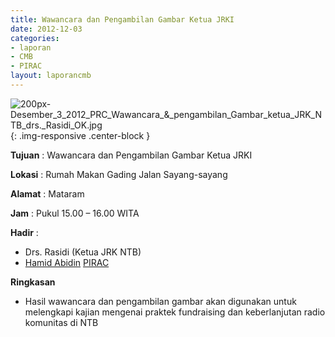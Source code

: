 ```yaml
---
title: Wawancara dan Pengambilan Gambar Ketua JRKI
date: 2012-12-03
categories:
- laporan
- CMB
- PIRAC
layout: laporancmb
---
```


![200px-Desember_3_2012_PRC_Wawancara_&_pengambilan_Gambar_ketua_JRK_NTB_drs._Rasidi_OK.jpg](/uploads/200px-Desember_3_2012_PRC_Wawancara_&_pengambilan_Gambar_ketua_JRK_NTB_drs._Rasidi_OK.jpg){: .img-responsive .center-block }


**Tujuan** : Wawancara dan Pengambilan Gambar Ketua JRKI 

**Lokasi** : Rumah Makan Gading Jalan Sayang-sayang 

**Alamat** : Mataram

**Jam** : Pukul 15.00 – 16.00 WITA 

**Hadir** :
* Drs. Rasidi (Ketua JRK NTB)
* [Hamid Abidin](http://wiki.ciptamedia.org/wiki/Hamid_Abidin) [PIRAC](http://wiki.ciptamedia.org/wiki/PIRAC)

**Ringkasan**  
* Hasil wawancara dan pengambilan gambar akan digunakan untuk melengkapi kajian mengenai praktek fundraising dan keberlanjutan radio komunitas di NTB
